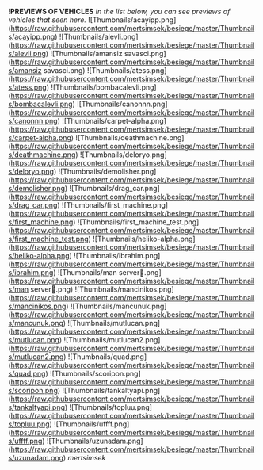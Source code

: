 !**PREVIEWS OF VEHICLES**
*In the list below, you can see previews of vehicles that seen here.*
![Thumbnails/acayipp.png] (https://raw.githubusercontent.com/mertsimsek/besiege/master/Thumbnails/acayipp.png)
![Thumbnails/alevli.png] (https://raw.githubusercontent.com/mertsimsek/besiege/master/Thumbnails/alevli.png)
![Thumbnails/amansiz savasci.png] (https://raw.githubusercontent.com/mertsimsek/besiege/master/Thumbnails/amansiz savasci.png)
![Thumbnails/atess.png] (https://raw.githubusercontent.com/mertsimsek/besiege/master/Thumbnails/atess.png)
![Thumbnails/bombacalevli.png] (https://raw.githubusercontent.com/mertsimsek/besiege/master/Thumbnails/bombacalevli.png)
![Thumbnails/canonnn.png] (https://raw.githubusercontent.com/mertsimsek/besiege/master/Thumbnails/canonnn.png)
![Thumbnails/carpet-alpha.png] (https://raw.githubusercontent.com/mertsimsek/besiege/master/Thumbnails/carpet-alpha.png)
![Thumbnails/deathmachine.png] (https://raw.githubusercontent.com/mertsimsek/besiege/master/Thumbnails/deathmachine.png)
![Thumbnails/deloryo.png] (https://raw.githubusercontent.com/mertsimsek/besiege/master/Thumbnails/deloryo.png)
![Thumbnails/demolisher.png] (https://raw.githubusercontent.com/mertsimsek/besiege/master/Thumbnails/demolisher.png)
![Thumbnails/drag_car.png] (https://raw.githubusercontent.com/mertsimsek/besiege/master/Thumbnails/drag_car.png)
![Thumbnails/first_machine.png] (https://raw.githubusercontent.com/mertsimsek/besiege/master/Thumbnails/first_machine.png)
![Thumbnails/first_machine_test.png] (https://raw.githubusercontent.com/mertsimsek/besiege/master/Thumbnails/first_machine_test.png)
![Thumbnails/heliko-alpha.png] (https://raw.githubusercontent.com/mertsimsek/besiege/master/Thumbnails/heliko-alpha.png)
![Thumbnails/ibrahim.png] (https://raw.githubusercontent.com/mertsimsek/besiege/master/Thumbnails/ibrahim.png)
![Thumbnails/man server.png] (https://raw.githubusercontent.com/mertsimsek/besiege/master/Thumbnails/man server.png)
![Thumbnails/mancinikos.png] (https://raw.githubusercontent.com/mertsimsek/besiege/master/Thumbnails/mancinikos.png)
![Thumbnails/mancunuk.png] (https://raw.githubusercontent.com/mertsimsek/besiege/master/Thumbnails/mancunuk.png)
![Thumbnails/mutlucan.png] (https://raw.githubusercontent.com/mertsimsek/besiege/master/Thumbnails/mutlucan.png)
![Thumbnails/mutlucan2.png] (https://raw.githubusercontent.com/mertsimsek/besiege/master/Thumbnails/mutlucan2.png)
![Thumbnails/quad.png] (https://raw.githubusercontent.com/mertsimsek/besiege/master/Thumbnails/quad.png)
![Thumbnails/scoripon.png] (https://raw.githubusercontent.com/mertsimsek/besiege/master/Thumbnails/scoripon.png)
![Thumbnails/tankaltyapi.png] (https://raw.githubusercontent.com/mertsimsek/besiege/master/Thumbnails/tankaltyapi.png)
![Thumbnails/topluu.png] (https://raw.githubusercontent.com/mertsimsek/besiege/master/Thumbnails/topluu.png)
![Thumbnails/uffff.png] (https://raw.githubusercontent.com/mertsimsek/besiege/master/Thumbnails/uffff.png)
![Thumbnails/uzunadam.png] (https://raw.githubusercontent.com/mertsimsek/besiege/master/Thumbnails/uzunadam.png)
*mertsimsek*
